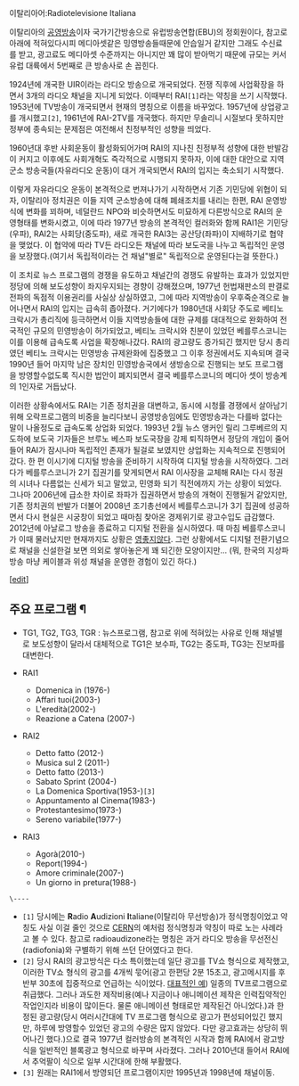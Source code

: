 이탈리아어:Radiotelevisione Italiana

이탈리아의 [공영방송](%EA%B3%B5%EC%98%81%EB%B0%A9%EC%86%A1.md)이자 국가기간방송으로
유럽방송연합(EBU)의 정회원이다, 참고로 아래에 적혀있다시피 메디아셋같은 밍영방송들때문에 안습일거 같지만 그래도 수신료를 받고, 광고료도
메디아셋 수준까지는 아니지만 꽤 많이 받아먹기 때문에 규모는 커서 유럽 대륙에서 5번째로 큰 방송사로 손 꼽힌다.

1924년에 개국한 UIR이라는 라디오 방송으로 개국되었다. 전쟁 직후에 사업확장을 하면서 3개의 라디오 채널을 지니게 되었다. 이때부터
RAI`[1]`라는 약칭을 쓰기 시작했다. 1953년에 TV방송이 개국되면서 현재의 명칭으로 이름을 바꾸었다. 1957년에 상업광고를
개시했고`[2]`, 1961년에 RAI-2TV를 개국했다. 하지만 무솔리니 시절보다 못하지만 정부에 종속되는 문제점은 여전해서 친정부적인
성향을 띄었다.

1960년대 후반 사회운동이 활성화되어가며 RAI의 지나친 친정부적 성향에 대한 반발감이 커지고 이후에도 사회개혁도 즉각적으로 시행되지
못하자, 이에 대한 대안으로 지역 군소 방송국들(자유라디오 운동)이 대거 개국되면서 RAI의 입지는 축소되기 시작했다.

이렇게 자유라디오 운동이 본격적으로 번져나가기 시작하면서 기존 기민당에 위협이 되자, 이탈리아 정치권은 이들 지역 군소방송에 대해 폐쇄조치를
내리는 한편, RAI 운영방식에 변화를 꾀하며, 네덜란드 NPO와 비슷하면서도 미묘하게 다른방식으로 RAI의 운영형태를 변화시켰고, 이에
따라 1977년 방송의 본격적인 컬러화와 함께 RAI1은 기민당(우파), RAI2는 사회당(중도파), 새로 개국한 RAI3는 공산당(좌파)이
지배하기로 협약을 맺었다. 이 협약에 따라 TV든 라디오든 채널에 따라 보도국을 나누고 독립적인 운영을 보장했다.(여기서 독립적이라는 건
채널"별로" 독립적으로 운영된다는걸 뜻한다.)

이 조치로 뉴스 프로그램의 경쟁을 유도하고 채널간의 경쟁도 유발하는 효과가 있었지만 정당에 의해 보도성향이 좌지우지되는 경향이 강해졌으며,
1977년 헌법재판소의 판결로 전파의 독점적 이용권리를 사실상 상실하였고, 그에 따라 지역방송이 우후죽순격으로 늘어나면서 RAI의 입지는
급속히 좁아졌다. 거기에다가 1980년대 사회당 주도로 베티노 크락시가 총리직에 등극하면서 이들 지역방송들에 대한 규제를 대대적으로 완화하여
전국적인 규모의 민영방송이 허가되었고, 베티노 크락시와 친분이 있었던 베를루스코니는 이를 이용해 급속도록 사업을 확장해나갔다. RAI의
광고량도 증가되긴 했지만 당시 총리였던 베티노 크락시는 민영방송 규제완화에 집중했고 그 이후 정권에서도 지속되며 결국 1990년 들어 마지막
남은 장치인 민영방송국에서 생방송으로 진행되는 보도 프로그램을 방영할수없도록 직시한 법안이 폐지되면서 결국 베를루스코니의 메디아 셋이
방송계의 1인자로 거듭났다.

이러한 상황속에서도 RAI는 기존 정치권을 대변하고, 동시에 시청률 경쟁에서 살아남기 위해 오락프로그램의 비중을 늘리다보니 공영방송임에도
민영방송과는 다를바 없다는 말이 나올정도로 급속도록 상업화 되었다. 1993년 2월 뉴스 앵커인 릴리 그루베르의 지도하에 보도국 기자들은
브루노 베스파 보도국장을 강제 퇴직하면서 정당의 개입이 줄어들어 RAI가 잠시나마 독립적인 존재가 될걸로 보였지만 상업화는 지속적으로
진행되어갔다. 한 편 이시기에 디지털 방송을 준비하기 시작하여 디지털 방송을 시작하였다. 그러다가 베를루스코니가 2기 집권기를 맞게되면서
RAI 이사장을 교체해 RAI는 다시 정권의 시녀나 다름없는 신세가 되고 말았고, 민영화 되기 직전에까지 가는 상황이 되었다. 그나마
2006년에 급소한 차이로 좌파가 집권하면서 방송의 개혁이 진행될거 같았지만, 기존 정치권의 반발가 더불어 2008년 조기총선에서
베를루스코니가 3기 집권에 성공하면서 다시 현실은 시궁창이 되었고 때마침 찾아온 경제위기로 광고수입도 급감했다. 2012년에 아날로그 방송을
종료하고 디지털 전환을 실시하였다. 때 마침 베를루스코니가 이때 물러났지만 현재까지도 상황은 [영좋지않다](%EC%98%81%20%EC%A2%8B%EC%A7%80%EC%95%8A%EB%8B%A4.md). 그런 상황에서도 디지털
전환기념으로 채널을 신설한걸 보면 의외로 쌓아놓은게 꽤 되긴한 모양이지만... (뭐, 한국의 지상파 방송 마냥 케이블과 위성 채널을 운영한
경험이 있긴 하다.)

[[edit](http://rigvedawiki.net/r1/wiki.php/RAI?action=edit&section=1)]

## 주요 프로그램 ¶

  * TG1, TG2, TG3, TGR : 뉴스프로그램, 참고로 위에 적혀있는 사유로 인해 채널별로 보도성향이 달라서 대체적으로 TG1은 보수파, TG2는 중도파, TG3는 진보파를 대변한다.
  * RAI1  

    * Domenica in (1976-)
    * Affari tuoi(2003-)
    * L'eredità(2002-)
    * Reazione a Catena (2007-)
  * RAI2  

    * Detto fatto (2012-)
    * Musica sul 2 (2011-)
    * Detto fatto (2013-)
    * Sabato Sprint (2004-)
    * La Domenica Sportiva(1953-)`[3]`
    * Appuntamento al Cinema(1983-)
    * Protestantesimo(1973-)
    * Sereno variabile(1977-)
  * RAI3   

    * Agorà(2010-)
    * Report(1994-)
    * Amore criminale(2007-)
    * Un giorno in pretura(1988-)  
  

`\----`

  * `[1]` 당시에는 **R**adio **A**udizioni **I**taliane(이탈리아 무선방송)가 정식명칭이었고 약칭도 사실 이걸 줄인 것으로 [CERN](CERN.md)의 예처럼 정식명칭과 약칭이 따로 노는 사례라고 볼 수 있다. 참고로 radioaudizone라는 명칭은 과거 라디오 방송을 무선전신(radiofonia)와 구별하기 위해 쓰던 단어였다고 한다.
  * `[2]` 당시 RAI의 광고방식은 다소 특이했는데 일단 광고를 TV쇼 형식으로 제작했고, 이러한 TV쇼 형식의 광고를 4개씩 묷어(광고 한편당 2분 15초고, 광고메시지를 후반부 30초에 집중적으로 언급하는 식이었다. [대표적인 예](http://www.youtube.com/watch?v=UB82DZ8dr4c)) 일종의 TV프로그램으로 취급했다. 그러나 과도한 제작비용(예나 지금이나 애니메이션 제작은 인력집약적인 작업인지라 비용이 많이든다. 물론 애니메이션 형태로만 제작된건 아니었다.)과 한정된 광고량(당시 여러시간대에 TV 프로그램 형식으로 광고가 편성되어있긴 했지만, 하루에 방영할수 있었던 광고의 수량은 많지 않았다. 다만 광고효과는 상당히 뛰어나긴 했다.)으로 결국 1977년 컬러방송의 본격적인 시작과 함께 RAI에서 광고방식을 일반적인 블록광고 형식으로 바꾸며 사라졌다. 그러나 2010년대 들어서 RAI에서 추억팔이 식으로 일부 시간대에 한해 부활했다.
  * `[3]` 원래는 RAI1에서 방영되던 프로그램이지만 1995년과 1998년에 채널이동.

